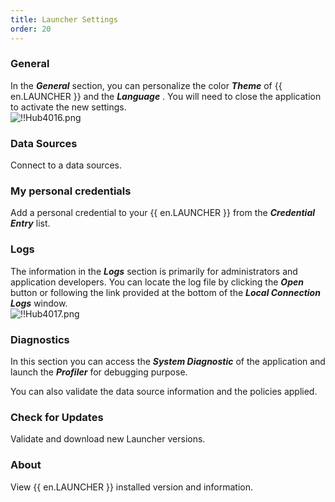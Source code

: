 ```yaml
---
title: Launcher Settings
order: 20
---
```

### General 

In the ***General*** section, you can personalize the color ***Theme*** of {{ en.LAUNCHER }} and the ***Language*** . You will need to close the application to activate the new settings.  
![!!Hub4016.png](/img/en/hub/Hub4016.png) 

### Data Sources 

Connect to a data sources. 

### My personal credentials 

Add a personal credential to your {{ en.LAUNCHER }} from the ***Credential Entry*** list. 

### Logs 

The information in the ***Logs*** section is primarily for administrators and application developers. You can locate the log file by clicking the ***Open*** button or following the link provided at the bottom of the ***Local Connection Logs*** window.  
![!!Hub4017.png](/img/en/hub/Hub4017.png) 

### Diagnostics 

In this section you can access the ***System Diagnostic*** of the application and launch the ***Profiler*** for debugging purpose.  

You can also validate the data source information and the policies applied.  

### Check for Updates 

Validate and download new Launcher versions. 

### About 

View {{ en.LAUNCHER }} installed version and information. 

